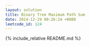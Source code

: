 ```yaml
---
layout: solution
title: Binary Tree Maximum Path Sum
date: 2014-12-29 00:26:24 +0800
leetcode_id: 124
---
```

{% include_relative README.md %}
